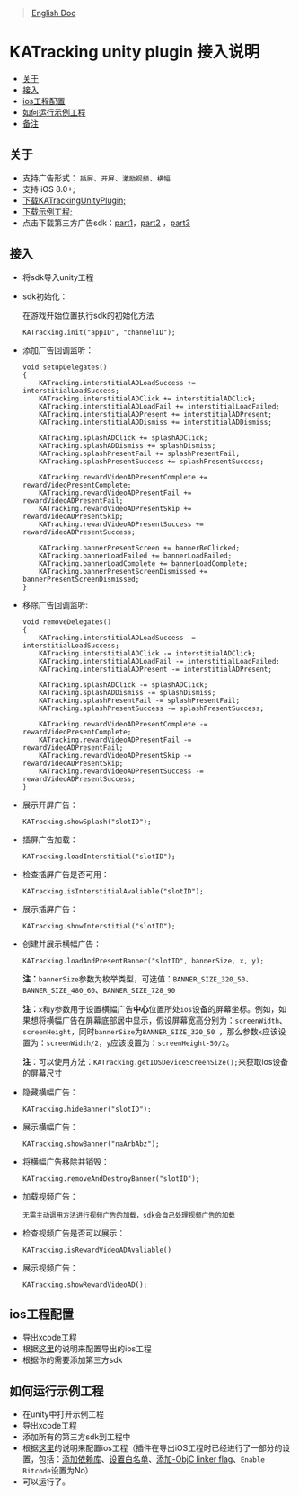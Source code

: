 >[English Doc](https://github.com/KATracking/KATrackingAd/blob/master/KATrackingAd_Unity/README.md)

# KATracking unity plugin 接入说明

* [关于](#start)
* [接入](#step1)
* [ios工程配置](#step2)
* [如何运行示例工程](#step3)
* [备注](#step4)

## <a name="start">关于</a>


* 支持广告形式： `插屏`、`开屏`、`激励视频`、`横幅`
* 支持 iOS 8.0+;
* [下载KATrackingUnityPlugin;](https://github.com/KATracking/KATrackingAd/blob/master/KATrackingAd_Unity/KATrackingUnityPlugin.unitypackage.zip)
* [下载示例工程;](https://github.com/KATracking/KATrackingAd/tree/master/KATrackingAd_Unity/KATrackingUnitySampleProj)
* 点击下载第三方广告sdk：[part1](https://github.com/KATracking/KATrackingAd/blob/master/KATrackingAd_iOS/Mediation_1.zip)，[part2](https://github.com/KATracking/KATrackingAd/blob/master/KATrackingAd_iOS/Mediation_2.zip) ，[part3](https://github.com/KATracking/KATrackingAd/blob/master/KATrackingAd_iOS/Mediation_3.zip) 


## <a name="step1">接入</a>

* 将sdk导入unity工程

* sdk初始化：

	在游戏开始位置执行sdk的初始化方法

	```
	KATracking.init("appID", "channelID");
	```

* 添加广告回调监听：

	```
	void setupDelegates()
    {
        KATracking.interstitialADLoadSuccess += interstitialLoadSuccess;
        KATracking.interstitialADClick += interstitialADClick;
        KATracking.interstitialADLoadFail += interstitialLoadFailed;
        KATracking.interstitialADPresent += interstitialADPresent;
        KATracking.interstitialADDismiss += interstitialADDismiss;

        KATracking.splashADClick += splashADClick;
        KATracking.splashADDismiss += splashDismiss;
        KATracking.splashPresentFail += splashPresentFail;
        KATracking.splashPresentSuccess += splashPresentSuccess;

        KATracking.rewardVideoADPresentComplete += rewardVideoPresentComplete;
        KATracking.rewardVideoADPresentFail += rewardVideoADPresentFail;
        KATracking.rewardVideoADPresentSkip += rewardVideoADPresentSkip;
        KATracking.rewardVideoADPresentSuccess += rewardVideoADPresentSuccess;

        KATracking.bannerPresentScreen += bannerBeClicked;
        KATracking.bannerLoadFailed += bannerLoadFailed;
        KATracking.bannerLoadComplete += bannerLoadComplete;
        KATracking.bannerPresentScreenDismissed += bannerPresentScreenDismissed;
    }
	```
* 移除广告回调监听:

	```
	void removeDelegates()
    {
        KATracking.interstitialADLoadSuccess -= interstitialLoadSuccess;
        KATracking.interstitialADClick -= interstitialADClick;
        KATracking.interstitialADLoadFail -= interstitialLoadFailed;
        KATracking.interstitialADPresent -= interstitialADPresent;

        KATracking.splashADClick -= splashADClick;
        KATracking.splashADDismiss -= splashDismiss;
        KATracking.splashPresentFail -= splashPresentFail;
        KATracking.splashPresentSuccess -= splashPresentSuccess;

        KATracking.rewardVideoADPresentComplete -= rewardVideoPresentComplete;
        KATracking.rewardVideoADPresentFail -= rewardVideoADPresentFail;
        KATracking.rewardVideoADPresentSkip -= rewardVideoADPresentSkip;
        KATracking.rewardVideoADPresentSuccess -= rewardVideoADPresentSuccess;
    }
	```

* 展示开屏广告：

	```
	KATracking.showSplash("slotID");
	```
	
* 插屏广告加载：

	```
	KATracking.loadInterstitial("slotID");
	```
	
* 检查插屏广告是否可用：

	```
	KATracking.isInterstitialAvaliable("slotID");
	```
	
* 展示插屏广告：

	```
	KATracking.showInterstitial("slotID");
	```
		
* 创建并展示横幅广告：

	```
	KATracking.loadAndPresentBanner("slotID", bannerSize, x, y);
	```
	**注：**`bannerSize`参数为枚举类型，可选值：`BANNER_SIZE_320_50`、`BANNER_SIZE_480_60`、`BANNER_SIZE_728_90`
	
	**注：**`x`和`y`参数用于设置横幅广告**中心**位置所处`ios`设备的屏幕坐标。例如，如果想将横幅广告在屏幕底部居中显示，假设屏幕宽高分别为：`screenWidth`、`screenHeight`，同时`bannerSize`为`BANNER_SIZE_320_50 `，那么参数`x`应该设置为：`screenWidth/2`，`y`应该设置为：`screenHeight-50/2`。
	
	**注**：可以使用方法：`KATracking.getIOSDeviceScreenSize();`来获取ios设备的屏幕尺寸
		
* 隐藏横幅广告：

	```
	KATracking.hideBanner("slotID");
	```

* 展示横幅广告：

	```
	KATracking.showBanner("naArbAbz");
	```
	
* 将横幅广告移除并销毁：

	```
	KATracking.removeAndDestroyBanner("slotID");
	```
	
* 加载视频广告：

	```
	无需主动调用方法进行视频广告的加载，sdk会自己处理视频广告的加载
	```
	
* 检查视频广告是否可以展示：

	```
	KATracking.isRewardVideoADAvaliable()
	```
	
* 展示视频广告：

	```
	KATracking.showRewardVideoAD();
	```


## <a name="step2">ios工程配置</a>

*  导出xcode工程
*  根据[这里](https://github.com/KATracking/KATrackingAd/blob/master/KATrackingAd_iOS/README.md)的说明来配置导出的ios工程
*  根据你的需要添加第三方sdk

## <a name="step3">如何运行示例工程</a>

* 在unity中打开示例工程
* 导出xcode工程
* 添加所有的第三方sdk到工程中
* 根据[这里](https://github.com/KATracking/KATrackingAd/blob/master/KATrackingAd_iOS/README.md)的说明来配置ios工程（插件在导出iOS工程时已经进行了一部分的设置，包括：[添加依赖库](https://github.com/KATracking/KATrackingAd/tree/master/KATrackingAd_iOS#%E5%8A%A0%E5%85%A5%E5%85%B6%E5%AE%83%E4%BE%9D%E8%B5%96%E5%BA%93)、[设置白名单](https://github.com/KATracking/KATrackingAd/blob/master/KATrackingAd_iOS/README.md#infoplist%E8%AE%BE%E7%BD%AE%E7%99%BD%E5%90%8D%E5%8D%95)、[添加-ObjC linker flag](https://github.com/KATracking/KATrackingAd/blob/master/KATrackingAd_iOS/README.md#infoplist%E8%AE%BE%E7%BD%AE%E7%99%BD%E5%90%8D%E5%8D%95)、`Enable Bitcode`设置为No）
* 可以运行了。